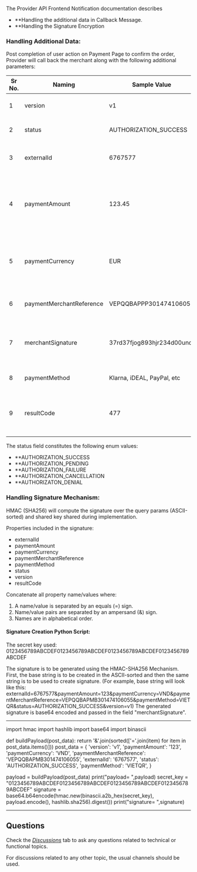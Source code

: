 The Provider API Frontend Notification documentation describes

* **Handling the additional data in Callback Message.
* **Handling the Signature Encryption

### Handling Additional Data:

Post completion of user action on Payment Page to confirm the order, Provider will call back the merchant along with the following additional parameters:

| Sr No. | Naming                     | Sample Value    | Mandatory/Conditional/Optional | Description                           |
|-------|----------------------------|-----------------|------------------------------|---------------------------------------|
| 1     | version                    | v1             | Mandatory                     | Version of the Message                 |
| 2     | status                     | AUTHORIZATION_SUCCESS | Mandatory          | Status of the payment                 |
| 3     | externalId                 | 6767577         | Optional                      | PSP reference of the payment          |
| 4     | paymentAmount              | 123.45          | Mandatory                      | The payment amount specified in minor units (without decimal separator) |
| 5     | paymentCurrency            | EUR            | Mandatory                     | The three-letter capitalized ISO currency code (using ISO 4217) |
| 6     | paymentMerchantReference   | VEPQQBAPPP301474106055 | Mandatory        | Merchant Reference of the payment     |
| 7     | merchantSignature          | 37rd37fjog893hjr234d00und | Mandatory     | The merchant signature in Base64 encoded format |
| 8     | paymentMethod              | Klarna, iDEAL, PayPal, etc | Optional          | Method of payment used               |
| 9     | resultCode                 | 477            | Conditional                   | Error code (Canned Number) in case of failure in payment |

The status field constitutes the following enum values:

* **AUTHORIZATION_SUCCESS
* **AUTHORIZATION_PENDING
* **AUTHORIZATION_FAILURE
* **AUTHORIZATION_CANCELLATION
* **AUTHORIZATON_DENIAL

### Handling Signature Mechanism:

HMAC (SHA256) will compute the signature over the query params (ASCII-sorted) and shared key shared during implementation.

Properties included in the signature:

- externalId
- paymentAmount
- paymentCurrency
- paymentMerchantReference
- paymentMethod
- status
- version
- resultCode

Concatenate all property name/values where:

1. A name/value is separated by an equals (=) sign.
2. Name/value pairs are separated by an ampersand (&) sign.
3. Names are in alphabetical order.

#### Signature Creation Python Script:
The secret key used: 0123456789ABCDEF0123456789ABCDEF0123456789ABCDEF0123456789ABCDEF

The signature is to be generated using the HMAC-SHA256 Mechanism.
First, the base string is to be created in the ASCII-sorted and then the same string is to be used to create signature.
(For example,  base string will look like this:
externalId=6767577&paymentAmount=123&paymentCurrency=VND&paymentMerchantReference=VEPQQBAPMB301474106055&paymentMethod=VIETQR&status=AUTHORIZATION_SUCCESS&version=v1)
The generated signature is base64 encoded and passed in the field "merchantSignature".

-------------------------------------------------------------------------------------------------------------------------
import hmac
import hashlib
import base64
import binascii

def buildPayload(post_data):
   return '&'.join(sorted(['='.join(item) for item in post_data.items()]))
post_data = {
    'version':  'v1',
    'paymentAmount': '123',
    'paymentCurrency': 'VND',
    'paymentMerchantReference': 'VEPQQBAPMB301474106055',
    'externalId': '6767577',
    'status': 'AUTHORIZATION_SUCCESS',
    'paymentMethod': 'VIETQR',
}

payload = buildPayload(post_data)
print("payload= ",payload)
secret_key = "0123456789ABCDEF0123456789ABCDEF0123456789ABCDEF0123456789ABCDEF"
signature = base64.b64encode(hmac.new(binascii.a2b_hex(secret_key), payload.encode(), hashlib.sha256).digest())
print("signature= ",signature)

-------------------------------------------------------------------------------------------------------------------------

## Questions

Check the [_Discussions_](https://github.com/outpaycelab/outpayce-provider-ob-apm-api/discussions) tab to ask any questions related to technical or functional topics.

For discussions related to any other topic, the usual channels should be used.
